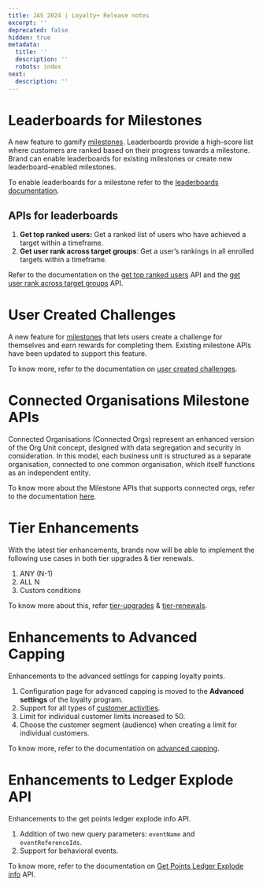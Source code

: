 ```yaml
---
title: JAS 2024 | Loyalty+ Release notes
excerpt: ''
deprecated: false
hidden: true
metadata:
  title: ''
  description: ''
  robots: index
next:
  description: ''
---
```

# Leaderboards for Milestones

A new feature to gamify [milestones](https://docs.capillarytech.com/docs/milestones-new-flow). Leaderboards provide a high-score list where customers are ranked based on their progress towards a milestone. Brand can enable leaderboards for existing milestones or create new leaderboard-enabled milestones.

To enable leaderboards for a milestone refer to the [leaderboards documentation](https://docs.capillarytech.com/reference/leaderboards).

## APIs for leaderboards

1. **Get top ranked users:** Get a ranked list of users who have achieved a target within a timeframe.
2. **Get user rank across target groups**: Get a user’s rankings in all enrolled targets within a timeframe.

Refer to the documentation on the [get top ranked users](https://docs.capillarytech.com/reference/get-top-ranked-users) API and the [get user rank across target groups](https://docs.capillarytech.com/reference/get-user-ranks-across-target-groups) API.

# User Created Challenges

A new feature for [milestones](https://docs.capillarytech.com/docs/milestones-new-flow) that lets users create a challenge for themselves and earn rewards for completing them. Existing milestone APIs have been updated to support this feature.

To know more, refer to the documentation on [user created challenges](https://docs.capillarytech.com/reference/user-created-challenges).

# Connected Organisations Milestone APIs

Connected Organisations (Connected Orgs) represent an enhanced version of the Org Unit concept, designed with data segregation and security in consideration. In this model, each business unit is structured as a separate organisation, connected to one common organisation, which itself functions as an independent entity.

To know more about the Milestone APIs that supports connected orgs, refer to the documentation [here](https://docs.capillarytech.com/reference/connected-org-apis).

# Tier Enhancements

With the latest tier enhancements, brands now will be able to implement the following use cases in both tier upgrades & tier renewals. 

1. ANY (N-1)
2. ALL N
3. Custom conditions

To know more about this, refer [tier-upgrades](https://docs.capillarytech.com/docs/tier-upgrade#creating-upgrade-criteria) & [tier-renewals](https://docs.capillarytech.com/docs/tier-downgrade-renewal#creating-dynamic-renewal-criteria).

# Enhancements to Advanced Capping

Enhancements to the advanced settings for capping loyalty points. 

1. Configuration page for advanced capping is moved to the **Advanced settings** of the loyalty program.
2. Support for all types of [customer activities](https://docs.capillarytech.com/docs/activities).
3. Limit for individual customer limits increased to 50.
4. Choose the customer segment (audience) when creating a limit for individual customers.

To know more, refer to the documentation on [advanced capping](https://docs.capillarytech.com/docs/advanced-capping).

# Enhancements to Ledger Explode API

Enhancements to the get points ledger explode info API. 

1. Addition of two new query parameters: `eventName` and `eventReferenceIds`.
2. Support for behavioral events.

To know more, refer to the documentation on [Get Points Ledger Explode info](https://docs.capillarytech.com/reference/get-points-ledger-explode-info) API.
